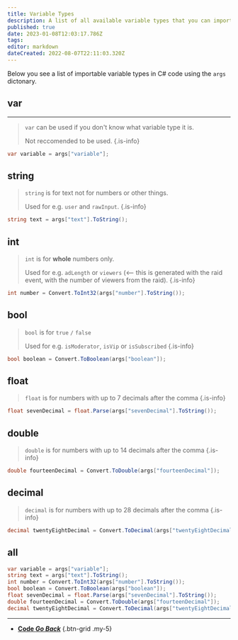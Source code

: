 ```yaml
---
title: Variable Types
description: A list of all available variable types that you can import in to your code
published: true
date: 2023-01-08T12:03:17.786Z
tags: 
editor: markdown
dateCreated: 2022-08-07T22:11:03.320Z
---
```


Below you see a list of importable variable types in C# code using the `args` dictonary.

## var
---

> `var` can be used if you don't know what variable type it is.
>
> Not reccomended to be used.
{.is-info}
```csharp
var variable = args["variable"];
```

## string

> `string` is for text not for numbers or other things.
>
> Used for e.g. `user` and `rawInput`.
{.is-info}

```csharp
string text = args["text"].ToString();
```

## int

> `int` is for **whole** numbers only.
>
> Used for e.g. `adLength` or `viewers` (<-- this is generated with the raid event, with the number of viewers from the raid).
{.is-info}

```csharp
int number = Convert.ToInt32(args["number"].ToString());
```

## bool

> `bool` is for `true` `/` `false`
>
> Used for e.g. `isModerator`, `isVip` or `isSubscribed`
{.is-info}

```csharp
bool boolean = Convert.ToBoolean(args["boolean"]);
```

## float

> `float` is for numbers with up to 7 decimals after the comma
{.is-info}

```csharp
float sevenDecimal = float.Parse(args["sevenDecimal"].ToString());
```

## double

> `double` is for numbers with up to 14 decimals after the comma
{.is-info}

```csharp
double fourteenDecimal = Convert.ToDouble(args["fourteenDecimal"]);
```

## decimal

> `decimal` is for numbers with up to 28 decimals after the comma
{.is-info}

```csharp
decimal twentyEightDecimal = Convert.ToDecimal(args["twentyEightDecimal"]);
```

## all

```csharp
var variable = args["variable"];
string text = args["text"].ToString();
int number = Convert.ToInt32(args["number"].ToString());
bool boolean = Convert.ToBoolean(args["boolean"]);
float sevenDecimal = float.Parse(args["sevenDecimal"].ToString());
double fourteenDecimal = Convert.ToDouble(args["fourteenDecimal"]);
decimal twentyEightDecimal = Convert.ToDecimal(args["twentyEightDecimal"]);
```

---

- [<i class="mdi mdi-chevron-left"></i> **Code *Go Back***](/en/Sub-Actions/Code)
{.btn-grid .my-5}